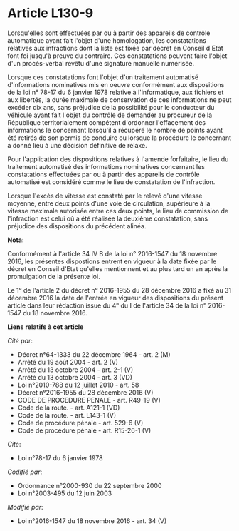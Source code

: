 # Article L130-9

Lorsqu'elles sont effectuées par ou à partir des appareils de contrôle automatique ayant fait l'objet d'une homologation, les
constatations relatives aux infractions dont la liste est fixée par décret en Conseil d'Etat font foi jusqu'à preuve du
contraire. Ces constatations peuvent faire l'objet d'un procès-verbal revêtu d'une signature manuelle numérisée.

Lorsque ces constatations font l'objet d'un traitement automatisé d'informations nominatives mis en oeuvre conformément aux
dispositions de la loi n° 78-17 du 6 janvier 1978 relative à l'informatique, aux fichiers et aux libertés, la durée maximale
de conservation de ces informations ne peut excéder dix ans, sans préjudice de la possibilité pour le conducteur du véhicule
ayant fait l'objet du contrôle de demander au procureur de la République territorialement compétent d'ordonner l'effacement
des informations le concernant lorsqu'il a récupéré le nombre de points ayant été retirés de son permis de conduire ou
lorsque la procédure le concernant a donné lieu à une décision définitive de relaxe.

Pour l'application des dispositions relatives à l'amende forfaitaire, le lieu du traitement automatisé des informations
nominatives concernant les constatations effectuées par ou à partir des appareils de contrôle automatisé est considéré comme
le lieu de constatation de l'infraction.

Lorsque l'excès de vitesse est constaté par le relevé d'une vitesse moyenne, entre deux points d'une voie de circulation,
supérieure à la vitesse maximale autorisée entre ces deux points, le lieu de commission de l'infraction est celui où a été
réalisée la deuxième constatation, sans préjudice des dispositions du précédent alinéa.

**Nota:**

Conformément à l'article 34 IV B de la loi n° 2016-1547 du 18 novembre 2016, les présentes dispostions entrent en vigueur à
la date fixée par le décret en Conseil d'Etat qu'elles mentionnent et au plus tard un an après la promulgation de la présente
loi.

Le 1° de l'article 2 du décret n° 2016-1955 du 28 décembre 2016 a fixé  au 31 décembre 2016 la date de l'entrée en vigueur
des dispositions du  présent article dans leur rédaction issue du 4° du I de l'article 34 de la loi n° 2016-1547 du 18
novembre 2016.

**Liens relatifs à cet article**

_Cité par_:

  - Décret n°64-1333 du 22 décembre 1964 - art. 2 (M)
  - Arrêté du 19 août 2004 - art. 2 (V)
  - Arrêté du 13 octobre 2004 - art. 2-1 (V)
  - Arrêté du 13 octobre 2004 - art. 3 (VD)
  - Loi n°2010-788 du 12 juillet 2010 - art. 58
  - Décret n°2016-1955 du 28 décembre 2016 (V)
  - CODE DE PROCEDURE PENALE - art. R49-19 (V)
  - Code de la route. - art. A121-1 (VD)
  - Code de la route. - art. L143-1 (V)
  - Code de procédure pénale - art. 529-6 (V)
  - Code de procédure pénale - art. R15-26-1 (V)

_Cite_:

  - Loi n°78-17 du 6 janvier 1978

_Codifié par_:

  - Ordonnance n°2000-930 du 22 septembre 2000
  - Loi n°2003-495 du 12 juin 2003

_Modifié par_:

  - Loi n°2016-1547 du 18 novembre 2016 - art. 34 (V)
